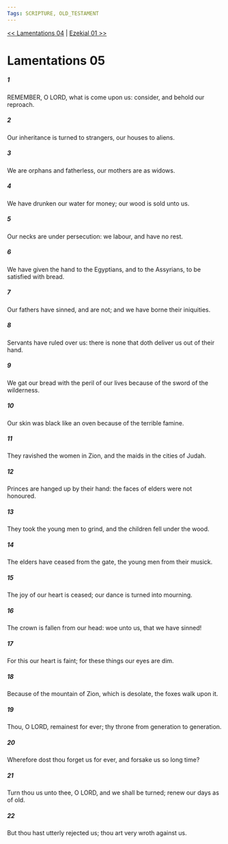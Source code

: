 ```yaml
---
Tags: SCRIPTURE, OLD_TESTAMENT
---
```


[<< Lamentations 04](OLD_TESTAMENT/25_Lamentations/Lamentations_04.md) | [Ezekial 01 >>](OLD_TESTAMENT/26_Ezekiel/Ezekial_01.md)

# Lamentations 05

##### 1
 REMEMBER, O LORD, what is come upon us: consider, and behold our reproach.
##### 2
 Our inheritance is turned to strangers, our houses to aliens.
##### 3
 We are orphans and fatherless, our mothers are as widows.
##### 4
 We have drunken our water for money; our wood is sold unto us.
##### 5
 Our necks are under persecution: we labour, and have no rest.
##### 6
 We have given the hand to the Egyptians, and to the Assyrians, to be satisfied with bread.
##### 7
 Our fathers have sinned, and are not; and we have borne their iniquities.
##### 8
 Servants have ruled over us: there is none that doth deliver us out of their hand.
##### 9
 We gat our bread with the peril of our lives because of the sword of the wilderness.
##### 10
 Our skin was black like an oven because of the terrible famine.
##### 11
 They ravished the women in Zion, and the maids in the cities of Judah.
##### 12
 Princes are hanged up by their hand: the faces of elders were not honoured.
##### 13
 They took the young men to grind, and the children fell under the wood.
##### 14
 The elders have ceased from the gate, the young men from their musick.
##### 15
 The joy of our heart is ceased; our dance is turned into mourning.
##### 16
 The crown is fallen from our head: woe unto us, that we have sinned!
##### 17
 For this our heart is faint; for these things our eyes are dim.
##### 18
 Because of the mountain of Zion, which is desolate, the foxes walk upon it.
##### 19
 Thou, O LORD, remainest for ever; thy throne from generation to generation.
##### 20
 Wherefore dost thou forget us for ever, and forsake us so long time?
##### 21
 Turn thou us unto thee, O LORD, and we shall be turned; renew our days as of old.
##### 22
 But thou hast utterly rejected us; thou art very wroth against us.
